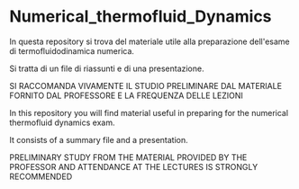 # Numerical_thermofluid_Dynamics
In questa repository si trova del materiale utile alla preparazione dell'esame di termofluidodinamica numerica.

Si tratta di un file di riassunti e di una presentazione. 

SI RACCOMANDA VIVAMENTE IL STUDIO PRELIMINARE DAL MATERIALE FORNITO DAL PROFESSORE E LA FREQUENZA DELLE LEZIONI


In this repository you will find material useful in preparing for the numerical thermofluid dynamics exam.

It consists of a summary file and a presentation. 

PRELIMINARY STUDY FROM THE MATERIAL PROVIDED BY THE PROFESSOR AND ATTENDANCE AT THE LECTURES IS STRONGLY RECOMMENDED
